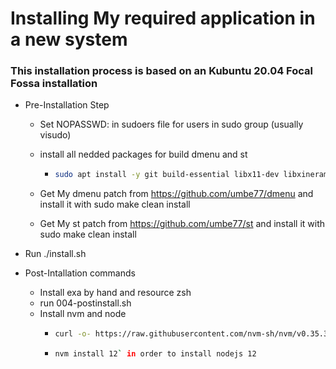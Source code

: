 # Installing My required application in a new system

### This installation process is based on an Kubuntu 20.04 Focal Fossa installation

- Pre-Installation Step

  - Set NOPASSWD: in sudoers file for users in sudo group (usually visudo)

  - install all nedded packages for build dmenu and st

    - ```bash
      sudo apt install -y git build-essential libx11-dev libxinerama-dev libxft-dev libharfbuzz-dev
      ```

  - Get My dmenu patch from https://github.com/umbe77/dmenu and install it with sudo make clean install

  - Get My st patch from https://github.com/umbe77/st and install it with sudo make clean install

- Run ./install.sh
- Post-Intallation commands
  - Install exa by hand and resource zsh
  - run 004-postinstall.sh
  - Install nvm and node
    - ```bash
      curl -o- https://raw.githubusercontent.com/nvm-sh/nvm/v0.35.3/install.sh | bash
      ```
    - ```bash
      nvm install 12` in order to install nodejs 12
      ```
